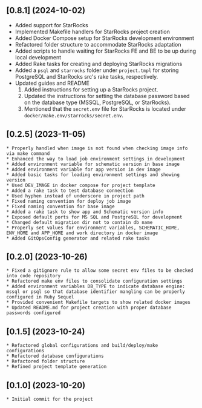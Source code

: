 ## [0.8.1] (2024-10-02)

* Added support for StarRocks
* Implemented Makefile handlers for StarRocks project creation
* Added Docker Compose setup for StarRocks development environment
* Refactored folder structure to accommodate StarRocks adaptation
* Added scripts to handle waiting for StarRocks FE and BE to be up during local development
* Added Rake tasks for creating and deploying StarRocks migrations
* Added a `psql` and `starrocks` folder under `project.tmpl` for storing PostgreSQL and StarRocks src's rake tasks, respectively.
* Updated guides and README
	1. Added instructions for setting up a StarRocks project.
	2. Updated the instructions for setting the database password based on the database type (MSSQL, PostgreSQL, or StarRocks).
	3. Mentioned that the `secret.env` file for StarRocks is located under `docker/make.env/starrocks/secret.env`.

## [0.2.5] (2023-11-05)

	* Properly handled when image is not found when checking image info via make command
	* Enhanced the way to load job environment settings in development
	* Added environment variable for schematic version in base image
	* Added environment variable for app version in dev image
	* Added basic tasks for loading environment settings and showing version
	* Used DEV_IMAGE in docker compose for project template
	* Added a rake task to test database connection
	* Used hyphen instead of underscore in project path
	* Fixed naming convention for deploy job image
	* Fixed naming convention for base image
	* Added a rake task to show app and Schematic version info
	* Exposed default ports for MS SQL and PostgreSQL for development
	* Changed default migration dir not to contain db name
	* Properly set values for environment variables, SCHEMATIC_HOME, ENV_HOME and APP_HOME and work directory in docker image
	* Added GitOpsConfig generator and related rake tasks

## [0.2.0] (2023-10-26)

	* Fixed a gitignore rule to allow some secret env files to be checked into code repository
	* Refactored make env files to consolidate configuration settings
	* Added environment variables DB_TYPE to indicate database engine: mssql or psql so that database identifier mangling can be properly configured in Ruby Sequel
	* Provided convenient Makefile targets to show related docker images
	* Updated README.md for project creation with proper database passwords configured

## [0.1.5] (2023-10-24)

	* Refactored global configurations and build/deploy/make configurations
	* Refactored database configurations
	* Refactored folder structure
	* Refined project template generation

## [0.1.0] (2023-10-20)

	* Initial commit for the project
